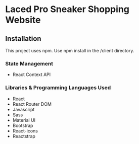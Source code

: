 <h1>Laced Pro Sneaker Shopping Website</h1>

<h2>Installation</h2>
This project uses npm. Use npm install in the /client directory.
<h3>State Management</h3>
<ul>
<li>React Context API</li>
</ul>
<h3>Libraries & Programming Languages Used</h3>
<ul>
<li>React</li>
<li>React Router DOM</li>
<li>Javascript</li>
<li>Sass</li>
<li>Material UI</li>
<li>Bootstrap</li>
<li>React-icons</li>
<li>Reactstrap</li>
</ul>

